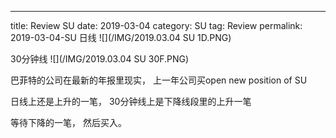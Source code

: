 ---
title: Review SU
date: 2019-03-04
category: SU
tag: Review
permalink: 2019-03-04-SU
日线
![](/IMG/2019.03.04 SU 1D.PNG)

30分钟线
![](/IMG/2019.03.04 SU 30F.PNG)

巴菲特的公司在最新的年报里现实， 上一年公司买open new position of SU

日线上还是上升的一笔， 30分钟线上是下降线段里的上升一笔

等待下降的一笔， 然后买入。
